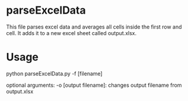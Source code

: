 # parseExcelData

This file parses excel data and averages all cells inside the first row and cell. It adds it to a new excel sheet called output.xlsx.

# Usage

python parseExcelData.py -f [filename]

optional arguments:
-o [output filename]: changes output filename from output.xlsx